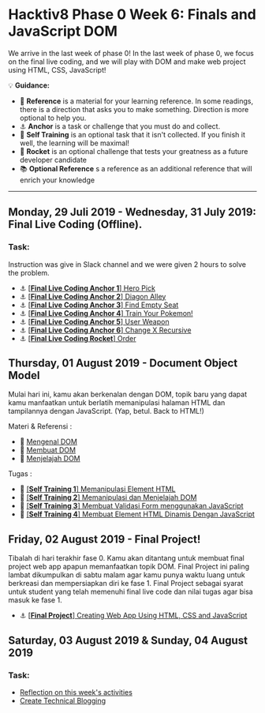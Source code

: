 # Hacktiv8 Phase 0 Week 6: Finals and JavaScript DOM

We arrive in the last week of phase 0! In the last week of phase 0, we focus on the final live coding, and we will play with DOM and make web project using HTML, CSS, JavaScript!

:bulb: **Guidance:**
- :notebook_with_decorative_cover: **Reference** is a material for your learning reference. In some readings, there is a direction that asks you to make something. Direction is more optional to help you.
- :anchor: **Anchor** is a task or challenge that you must do and collect.
- 💪 **Self Training** is an optional task that it isn't collected. If you finish it well, the learning will be maximal!
- :rocket: **Rocket** is an optional challenge that tests your greatness as a future developer candidate
- :books: **Optional Reference** s a reference as an additional reference that will enrich your knowledge
---

## Monday, 29 Juli 2019 - Wednesday, 31 July 2019: Final Live Coding (Offline).
### Task:
Instruction was give in Slack channel and we were given 2 hours to solve the problem.
- :anchor: [[**Final Live Coding Anchor 1**] Hero Pick](https://github.com/andreassosilo/hacktiv8/blob/master/phase0/week6/finalLiveCodeBatch34/1.js)
- :anchor: [[**Final Live Coding Anchor 2**] Diagon Alley](https://github.com/andreassosilo/hacktiv8/blob/master/phase0/week6/finalLiveCodeBatch34/2.js)
- :anchor: [[**Final Live Coding Anchor 3**] Find Empty Seat](https://github.com/andreassosilo/hacktiv8/blob/master/phase0/week6/finalLiveCodeBatch34/3.js)
- :anchor: [[**Final Live Coding Anchor 4**] Train Your Pokemon!](https://github.com/andreassosilo/hacktiv8/blob/master/phase0/week6/finalLiveCodeBatch34/4.js)
- :anchor: [[**Final Live Coding Anchor 5**] User Weapon](https://github.com/andreassosilo/hacktiv8/blob/master/phase0/week6/finalLiveCodeBatch34/5.js)
- :anchor: [[**Final Live Coding Anchor 6**] Change X Recursive](https://github.com/andreassosilo/hacktiv8/blob/master/phase0/week6/finalLiveCodeBatch34/6.js)
- :anchor: [[**Final Live Coding Rocket**] Order](https://github.com/andreassosilo/hacktiv8/blob/master/phase0/week6/finalLiveCodeBatch34/rocket.js)

## Thursday, 01 August 2019 - Document Object Model
Mulai hari ini, kamu akan berkenalan dengan DOM, topik baru yang dapat kamu manfaatkan untuk berlatih memanipulasi halaman HTML dan tampilannya dengan JavaScript. (Yap, betul. Back to HTML!)

Materi & Referensi :
- :notebook_with_decorative_cover:
[Mengenal DOM](/modules/js-dom-intro.md)
- :notebook_with_decorative_cover:
[Membuat DOM](/modules/js-dom-creation.md)
- :notebook_with_decorative_cover:
[Menjelajah DOM](/modules/js-dom-transversing.md)

Tugas :
- 💪
[[**Self Training 1**] Memanipulasi Element HTML](modules/anchor-js-dom-manipulation.md)
- 💪
[[**Self Training 2**] Memanipulasi dan Menjelajah DOM](modules/anchor-js-dom-transverse-manipulation.md)
- 💪
[[**Self Training 3**] Membuat Validasi Form menggunakan JavaScript](modules/anchor-js-form-validation.md)
- 💪
[[**Self Training 4**] Membuat Element HTML Dinamis Dengan JavaScript](modules/anchor-js-dom-creation.md)

## Friday, 02 August 2019 - Final Project!

Tibalah di hari terakhir fase 0. Kamu akan ditantang untuk membuat final project web app apapun memanfaatkan topik DOM. Final Project ini paling lambat dikumpulkan di sabtu malam agar kamu punya waktu luang untuk berkreasi dan mempersiapkan diri ke fase 1. Final Project sebagai syarat untuk student yang telah memenuhi final live code dan nilai tugas agar bisa masuk ke fase 1.

- :anchor:
[[**Final Project**] Creating Web App Using HTML, CSS and JavaScript](https://github.com/andreassosilo/chickuiz/blob/master/README.md)


## Saturday, 03 August 2019 & Sunday, 04 August 2019

### Task:
-  [Reflection on this week's activities](https://github.com/andreassosilo/phase-0-activities/blob/master/modules/reflection.md)
-  [Create Technical Blogging](https://github.com/andreassosilo/hacktiv8/blob/master/phase0/week6/README.md)
